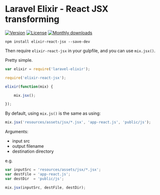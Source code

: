 # Laravel Elixir - React JSX transforming

[![Version](https://img.shields.io/npm/v/elixir-react-jsx.svg)](https://www.npmjs.com/package/elixir-react-jsx) 
 [![License](https://img.shields.io/npm/l/elixir-react-jsx.svg)](https://www.npmjs.com/package/elixir-react-jsx)
 [![Monthly downloads](https://img.shields.io/npm/dm/elixir-react-jsx.svg)](https://www.npmjs.com/package/elixir-react-jsx) 

`npm install elixir-react-jsx --save-dev`

Then require `elixir-react-jsx` in your gulpfile, and you can use `mix.jsx()`.

Pretty simple.

```js
var elixir = require('laravel-elixir');

require('elixir-react-jsx');

elixir(function(mix) {

    mix.jsx();

});
```

By default, using `mix.js()` is the same as using:

```js
mix.jsx('resources/assets/jsx/*.jsx', 'app-react.js', 'public/js');
```

Arguments:

 - input src
 - output filename
 - destination directory

e.g.

```js
var inputSrc = 'resources/assets/jsx/*.jsx';
var destFile = 'app-react.js';
var destDir  = 'public/js';

mix.jsx(inputSrc, destFile, destDir);
```


